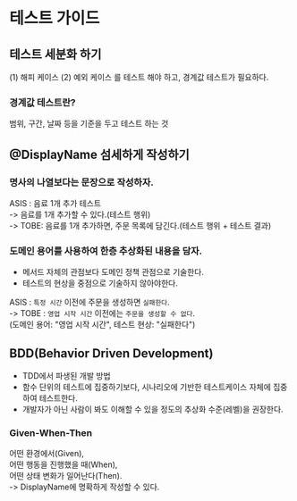 # 테스트 가이드

## 테스트 세분화 하기

(1) 해피 케이스 (2) 예외 케이스 를 테스트 해야 하고, 경계값 테스트가 필요하다.

### 경계값 테스트란?

범위, 구간, 날짜 등을 기준을 두고 테스트 하는 것

## @DisplayName 섬세하게 작성하기

### 명사의 나열보다는 문장으로 작성하자.

ASIS : 음료 1개 추가 테스트  
-> 음료를 1개 추가할 수 있다.(테스트 행위)  
-> TOBE: 음료를 1개 추가하면, 주문 목록에 담긴다.(테스트 행위 + 테스트 결과)

### 도메인 용어를 사용하여 한층 추상화된 내용을 담자.

- 메서드 자체의 관점보다 도메인 정책 관점으로 기술한다.
- 테스트의 현상을 중점으로 기술하지 않아야한다.

ASIS : `특정 시간` 이전에 주문을 생성하면 `실패한다`.  
-> TOBE : `영업 시작 시간` 이전에는 `주문을 생성할 수 없다`.  
(도메인 용어: "영업 시작 시간", 테스트 현상: "실패한다")

## BDD(Behavior Driven Development)

- TDD에서 파생된 개발 방법
- 함수 단위의 테스트에 집중하기보다, 시나리오에 기반한 테스트케이스 자체에 집중하여 테스트한다.
- 개발자가 아닌 사람이 봐도 이해할 수 있을 정도의 추상화 수준(레벨)을 권장한다.

### Given-When-Then

어떤 환경에서(Given),  
어떤 행동을 진행했을 때(When),  
어떤 상태 변화가 일어난다(Then).  
-> DisplayName에 명확하게 작성할 수 있다.  
